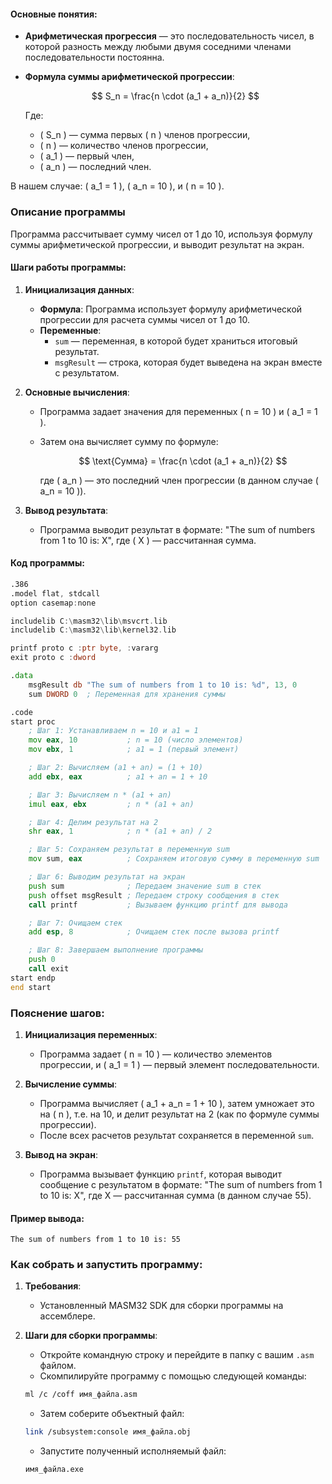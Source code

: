 #### Основные понятия:
- **Арифметическая прогрессия** — это последовательность чисел, в которой разность между любыми двумя соседними членами последовательности постоянна.
- **Формула суммы арифметической прогрессии**:
  
  $$ S_n = \frac{n \cdot (a_1 + a_n)}{2} $$

  Где:
  - \( S_n \) — сумма первых \( n \) членов прогрессии,
  - \( n \) — количество членов прогрессии,
  - \( a_1 \) — первый член,
  - \( a_n \) — последний член.

В нашем случае: \( a_1 = 1 \), \( a_n = 10 \), и \( n = 10 \).

### Описание программы

Программа рассчитывает сумму чисел от 1 до 10, используя формулу суммы арифметической прогрессии, и выводит результат на экран.

#### Шаги работы программы:
1. **Инициализация данных**:
   - **Формула**: Программа использует формулу арифметической прогрессии для расчета суммы чисел от 1 до 10.
   - **Переменные**:
     - `sum` — переменная, в которой будет храниться итоговый результат.
     - `msgResult` — строка, которая будет выведена на экран вместе с результатом.

2. **Основные вычисления**:
   - Программа задает значения для переменных \( n = 10 \) и \( a_1 = 1 \).
   - Затем она вычисляет сумму по формуле: 

     $$ \text{Сумма} = \frac{n \cdot (a_1 + a_n)}{2} $$

     где \( a_n \) — это последний член прогрессии (в данном случае \( a_n = 10 \)).

3. **Вывод результата**:
   - Программа выводит результат в формате: "The sum of numbers from 1 to 10 is: X", где \( X \) — рассчитанная сумма.

#### Код программы:

```asm
.386
.model flat, stdcall
option casemap:none

includelib C:\masm32\lib\msvcrt.lib
includelib C:\masm32\lib\kernel32.lib

printf proto c :ptr byte, :vararg
exit proto c :dword

.data
    msgResult db "The sum of numbers from 1 to 10 is: %d", 13, 0
    sum DWORD 0  ; Переменная для хранения суммы

.code
start proc
    ; Шаг 1: Устанавливаем n = 10 и a1 = 1
    mov eax, 10           ; n = 10 (число элементов)
    mov ebx, 1            ; a1 = 1 (первый элемент)

    ; Шаг 2: Вычисляем (a1 + an) = (1 + 10)
    add ebx, eax          ; a1 + an = 1 + 10

    ; Шаг 3: Вычисляем n * (a1 + an)
    imul eax, ebx         ; n * (a1 + an)

    ; Шаг 4: Делим результат на 2
    shr eax, 1            ; n * (a1 + an) / 2

    ; Шаг 5: Сохраняем результат в переменную sum
    mov sum, eax          ; Сохраняем итоговую сумму в переменную sum

    ; Шаг 6: Выводим результат на экран
    push sum              ; Передаем значение sum в стек
    push offset msgResult ; Передаем строку сообщения в стек
    call printf           ; Вызываем функцию printf для вывода

    ; Шаг 7: Очищаем стек
    add esp, 8            ; Очищаем стек после вызова printf

    ; Шаг 8: Завершаем выполнение программы
    push 0
    call exit
start endp
end start
```

### Пояснение шагов:

1. **Инициализация переменных**:
    - Программа задает \( n = 10 \) — количество элементов прогрессии, и \( a_1 = 1 \) — первый элемент последовательности.

2. **Вычисление суммы**:
    - Программа вычисляет \( a_1 + a_n = 1 + 10 \), затем умножает это на \( n \), т.е. на 10, и делит результат на 2 (как по формуле суммы прогрессии).
    - После всех расчетов результат сохраняется в переменной `sum`.

3. **Вывод на экран**:
    - Программа вызывает функцию `printf`, которая выводит сообщение с результатом в формате: "The sum of numbers from 1 to 10 is: X", где X — рассчитанная сумма (в данном случае 55).

#### Пример вывода:
```
The sum of numbers from 1 to 10 is: 55
```

### Как собрать и запустить программу:

1. **Требования**:
   - Установленный MASM32 SDK для сборки программы на ассемблере.

2. **Шаги для сборки программы**:
   - Откройте командную строку и перейдите в папку с вашим `.asm` файлом.
   - Скомпилируйте программу с помощью следующей команды:

   ```bash
   ml /c /coff имя_файла.asm
   ```

   - Затем соберите объектный файл:

   ```bash
   link /subsystem:console имя_файла.obj
   ```

   - Запустите полученный исполняемый файл:

   ```bash
   имя_файла.exe
   ```
